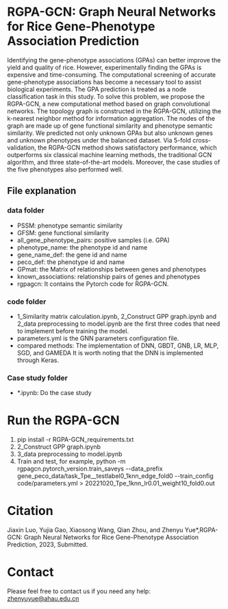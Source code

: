# RGPA-GCN: Graph Neural Networks for Rice Gene-Phenotype Association Prediction
Identifying the gene-phenotype associations (GPAs) can better improve the yield and quality of rice. However, experimentally finding the GPAs is expensive and time-consuming. The computational screening of accurate gene-phenotype associations has become a necessary tool to assist biological experiments. The GPA prediction is treated as a node classification task in this study. To solve this problem, we propose the RGPA-GCN, a new computational method based on graph convolutional networks. The topology graph is constructed in the RGPA-GCN, utilizing the k-nearest neighbor method for information aggregation. The nodes of the graph are made up of gene functional similarity and phenotype semantic similarity. We predicted not only unknown GPAs but also unknown genes and unknown phenotypes under the balanced dataset. Via 5-fold cross-validation, the RGPA-GCN method shows satisfactory performance, which outperforms six classical machine learning methods, the traditional GCN algorithm, and three state-of-the-art models. Moreover, the case studies of the five phenotypes also performed well.
## File explanation
### data folder
* PSSM: phenotype semantic similarity
* GFSM: gene functional similarity
* all_gene_phenotype_pairs: positive samples (i.e. GPA)
* phenotype_name: the phenotype id and name
* gene_name_def: the gene id and name
* peco_def: the phenotype id and name
* GPmat: the Matrix of relationships between genes and phenotypes
* known_associations: relationship pairs of genes and phenotypes
* rgpagcn: It contains the Pytorch code for RGPA-GCN.
### code folder
* 1_Similarity matrix calculation.ipynb, 2_Construct GPP graph.ipynb and 2_data preprocessing to model.ipynb are the first three codes that need to implement before training the model.
* parameters.yml is the GNN parameters configuration file.
* compared methods: The implementation of DNN, GBDT, GNB, LR, MLP, SGD, and GAMEDA It is worth noting that the DNN is implemented through Keras.
### Case study folder
* *.ipynb: Do the case study
# Run the RGPA-GCN
1. pip install -r RGPA-GCN_requirements.txt
2. 2_Construct GPP graph.ipynb
3. 3_data preprocessing to model.ipynb
4. Train and test, for example, python -m rgpagcn.pytorch_version.train_saveys --data_prefix gene_peco_data/task_Tpe__testlabel0_1knn_edge_fold0  --train_config code/parameters.yml > 20221020_Tpe_1knn_lr0.01_weight10_fold0.out
# Citation
Jiaxin Luo, Yujia Gao, Xiaosong Wang, Qian Zhou, and Zhenyu Yue*,RGPA-GCN: Graph Neural Networks for Rice Gene-Phenotype Association Prediction, 2023, Submitted.
# Contact
Please feel free to contact us if you need any help: zhenyuyue@ahau.edu.cn
